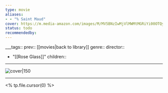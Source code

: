```yaml
---
type: movie
aliases:
- - "% Saint Maud"
cover: https://m.media-amazon.com/images/M/MV5BNzIwMjVlMWMtMGRiYi00OTQyLThhYjEtMDQxMThjMmQ2ODBiXkEyXkFqcGc@._V1_SX300.jpg
status: todo
recommendedby:
---
```

___tags:: prev:: [[movies|back to library]]
genre::
director:: 
  - "[[Rose Glass]]"
children::
___
![cover|150](https://m.media-amazon.com/images/M/MV5BNzIwMjVlMWMtMGRiYi00OTQyLThhYjEtMDQxMThjMmQ2ODBiXkEyXkFqcGc@._V1_SX300.jpg)
___
<% tp.file.cursor(0) %>

